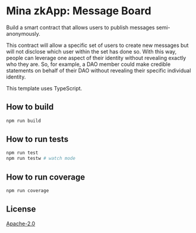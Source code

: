 # Mina zkApp: Message Board

Build a smart contract that allows users to publish messages semi-anonymously. 

This contract will allow a specific set of users to create new messages but will not disclose which user within the set has done so. With this way, people can leverage one aspect of their identity without revealing exactly who they are. So, for example, a DAO member could make credible statements on behalf of their DAO without revealing their specific individual identity.

This template uses TypeScript.

## How to build

```sh
npm run build
```

## How to run tests

```sh
npm run test
npm run testw # watch mode
```

## How to run coverage

```sh
npm run coverage
```

## License

[Apache-2.0](LICENSE)

